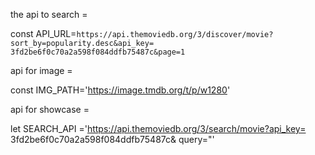 the api to search = 

const API_URL=`https://api.themoviedb.org/3/discover/movie?sort_by=popularity.desc&api_key=
3fd2be6f0c70a2a598f084ddfb75487c&page=1`


api for image =

const IMG_PATH='https://image.tmdb.org/t/p/w1280'

api for showcase = 

let SEARCH_API ='https://api.themoviedb.org/3/search/movie?api_key= 3fd2be6f0c70a2a598f084ddfb75487c& query="'